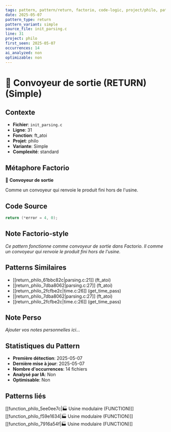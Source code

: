 ```yaml
---
tags: pattern, pattern/return, factorio, code-logic, project/philo, pattern/variant/simple
date: 2025-05-07
pattern_type: return
pattern_variant: simple
source_file: init_parsing.c
line: 31
project: philo
first_seen: 2025-05-07
occurrences: 14
ai_analyzed: non
optimizable: non
---
```


# 🚚 Convoyeur de sortie (RETURN) (Simple)

## Contexte
- **Fichier**: `init_parsing.c`
- **Ligne**: 31
- **Fonction**: ft_atoi
- **Projet**: philo
- **Variante**: Simple
- **Complexité**: standard

## Métaphore Factorio
🚚 **Convoyeur de sortie**

Comme un convoyeur qui renvoie le produit fini hors de l'usine.

## Code Source
```c
return (*error = 4, 0);
```

## Note Factorio-style
*Ce pattern fonctionne comme convoyeur de sortie dans Factorio. Il comme un convoyeur qui renvoie le produit fini hors de l'usine.*

## Patterns Similaires
- [[return_philo_61bbc82c|parsing.c:21]] (ft_atoi)
- [[return_philo_7dba8062|parsing.c:27]] (ft_atoi)
- [[return_philo_2fcfbe2c|time.c:26]] (get_time_pass)
- [[return_philo_7dba8062|parsing.c:27]] (ft_atoi)
- [[return_philo_2fcfbe2c|time.c:26]] (get_time_pass)

## Note Perso
*Ajouter vos notes personnelles ici...*

## Statistiques du Pattern
- **Première détection**: 2025-05-07
- **Dernière mise à jour**: 2025-05-07
- **Nombre d'occurrences**: 14 fichiers
- **Analysé par IA**: Non
- **Optimisable**: Non

## Patterns liés
[[function_philo_5ee0ee7c|🏭 Usine modulaire (FUNCTION)]]
[[function_philo_f59e1634|🏭 Usine modulaire (FUNCTION)]]
[[function_philo_7916a54f|🏭 Usine modulaire (FUNCTION)]]
